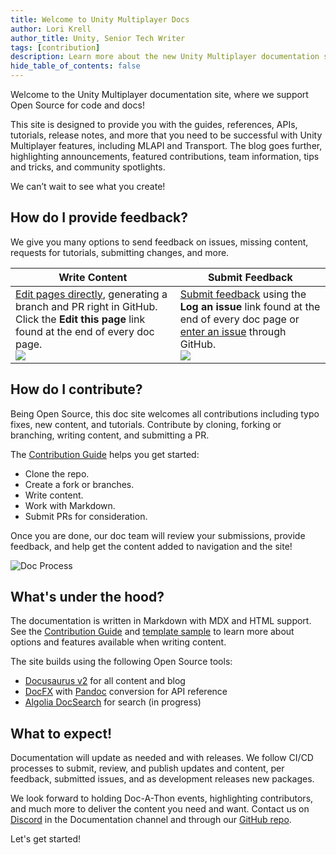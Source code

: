 ```yaml
---
title: Welcome to Unity Multiplayer Docs
author: Lori Krell
author_title: Unity, Senior Tech Writer
tags: [contribution]
description: Learn more about the new Unity Multiplayer documentation site and content. Contribute to help support all developers and designers of multiplayer games.
hide_table_of_contents: false
---
```


Welcome to the Unity Multiplayer documentation site, where we support Open Source for code and docs! 

This site is designed to provide you with the guides, references, APIs, tutorials, release notes, and more that you need to be successful with Unity Multiplayer features, including MLAPI and Transport. The blog goes further, highlighting announcements, featured contributions, team information, tips and tricks, and community spotlights. 

We can’t wait to see what you create!

## How do I provide feedback?

We give you many options to send feedback on issues, missing content, requests for tutorials, submitting changes, and more.

| Write Content | Submit Feedback |
| -- | -- |
| [Edit pages directly](https://github.com/Unity-Technologies/com.unity.multiplayer.docs/wiki/Contributing-Content#edit-a-page-from-website), generating a branch and PR right in GitHub. Click the **Edit this page** link found at the end of every doc page.<br/>![](/img/wiki-editlink.png) | [Submit feedback](https://github.com/Unity-Technologies/com.unity.multiplayer.docs/wiki/Contributing-Content#submit-an-issue) using the **Log an issue** link found at the end of every doc page or [enter an issue](https://github.com/Unity-Technologies/com.unity.multiplayer.docs/issues/new/choose) through GitHub.<br/>![](/img/wiki-issue.png) |

## How do I contribute?

Being Open Source, this doc site welcomes all contributions including typo fixes, new content, and tutorials. Contribute by cloning, forking or branching, writing content, and submitting a PR. 

The [Contribution Guide](https://github.com/Unity-Technologies/com.unity.multiplayer.docs/wiki) helps you get started:

* Clone the repo.
* Create a fork or branches.
* Write content.
* Work with Markdown.
* Submit PRs for consideration.

Once you are done, our doc team will review your submissions, provide feedback, and help get the content added to navigation and the site!

![Doc Process](/img/blog/contribute-pass.png)

## What's under the hood?

The documentation is written in Markdown with MDX and HTML support. See the [Contribution Guide](https://github.com/Unity-Technologies/com.unity.multiplayer.docs/wiki/Working-with-Markdown) and [template sample](/docs/template) to learn more about options and features available when writing content.

The site builds using the following Open Source tools:

* [Docusaurus v2](https://v2.docusaurus.io/) for all content and blog
* [DocFX](https://dotnet.github.io/docfx/) with [Pandoc](https://pandoc.org/) conversion for API reference
* [Algolia DocSearch](https://v2.docusaurus.io/docs/search) for search (in progress)

## What to expect!

Documentation will update as needed and with releases. We follow CI/CD processes to submit, review, and publish updates and content, per feedback, submitted issues, and as development releases new packages.

We look forward to holding Doc-A-Thon events, highlighting contributors, and much more to deliver the content you need and want. Contact us on [Discord](http://discord.mlapi.network/) in the Documentation channel and through our [GitHub repo](https://github.com/Unity-Technologies/com.unity.multiplayer.docs).

Let's get started!

